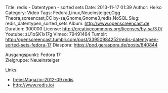 Title: redis - Datentypen - sorted sets
Date: 2013-11-17 01:39
Author: Heiko
Category: Video
Tags: Fedora,Linux,Neueinsteiger,Ogg Theora,screencast,CC by-sa,Gnome,Gnome3,redis,NoSQL
Slug: redis_datentypen_sorted_sets
Album: http://www.openscreencast.de
Duration: 300000
License: http://creativecommons.org/licenses/by-sa/3.0/
Youtube: zU1oSK1x17g
Vimeo: 79491464
Tumblr: http://openscreencast.tumblr.com/post/33950984252/redis-datentypen-sorted-sets-fedora-17
Diaspora: https://pod.geraspora.de/posts/840844

Ausgangspunkt: Fedora 17  
Zielgruppe: Neueinsteiger  

Links:

  * [freiesMagazin-2012-09 redis](http://www.freiesmagazin.de/mobil/freiesMagazin-2012-09.html#12_09_redis "Link zu freiesMagazin-2012-09" )
  * <http://www.redis.io/>

